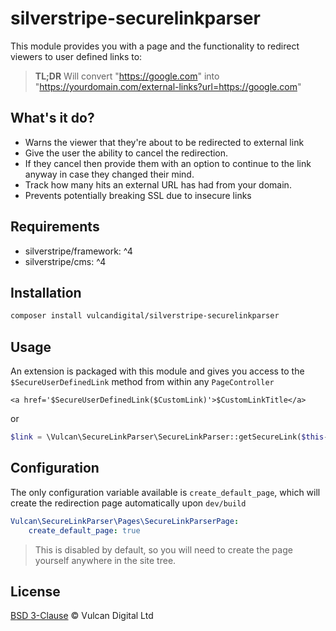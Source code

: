 # silverstripe-securelinkparser
This module provides you with a page and the functionality to redirect viewers to user defined links to:

> **TL;DR** Will convert "https://google.com" into "https://yourdomain.com/external-links?url=https://google.com"

## What's it do?
* Warns the viewer that they're about to be redirected to external link
* Give the user the ability to cancel the redirection. 
* If they cancel then provide them with an option to continue to the link anyway in case they changed their mind.
* Track how many hits an external URL has had from your domain.
* Prevents potentially breaking SSL due to insecure links

## Requirements
* silverstripe/framework: ^4
* silverstripe/cms: ^4

## Installation
```bash
composer install vulcandigital/silverstripe-securelinkparser
```

## Usage
An extension is packaged with this module and gives you access to the `$SecureUserDefinedLink` method from within any `PageController`

```twig
<a href='$SecureUserDefinedLink($CustomLink)'>$CustomLinkTitle</a>
```

or

```php
$link = \Vulcan\SecureLinkParser\SecureLinkParser::getSecureLink($this->CustomLink);
```

## Configuration
The only configuration variable available is `create_default_page`, which will create the redirection page automatically upon `dev/build`

```yml
Vulcan\SecureLinkParser\Pages\SecureLinkParserPage:
    create_default_page: true
```

> This is disabled by default, so you will need to create the page yourself anywhere in the site tree.

## License

[BSD 3-Clause](LICENSE.md) © Vulcan Digital Ltd